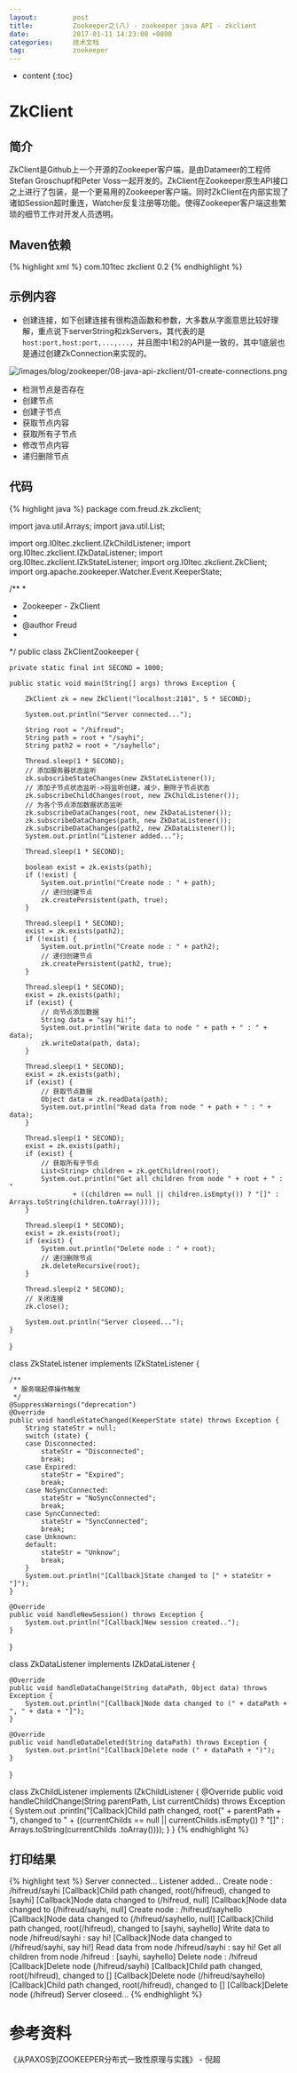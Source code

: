 ```yaml
---
layout:			post
title:			Zookeeper之(八) - zookeeper java API - zkclient
date:			2017-01-11 14:23:00 +0800
categories:		技术文档
tag:			zookeeper
---
```


* content
{:toc}


ZkClient
=======================================

简介
-----------------

ZkClient是Github上一个开源的Zookeeper客户端，是由Datameer的工程师Stefan Groschupf和Peter Voss一起开发的。ZkClient在Zookeeper原生API接口之上进行了包装，是一个更易用的Zookeeper客户端。同时ZkClient在内部实现了诸如Session超时重连，Watcher反复注册等功能。使得Zookeeper客户端这些繁琐的细节工作对开发人员透明。

Maven依赖
-----------------

{% highlight xml %}
<dependency>
	<groupId>com.101tec</groupId>
	<artifactId>zkclient</artifactId>
	<version>0.2</version>
</dependency>
{% endhighlight %}

示例内容
-----------------

+ 创建连接，如下创建连接有很构造函数和参数，大多数从字面意思比较好理解，重点说下serverString和zkServers，其代表的是`host:port,host:port,...,...`，并且图中1和2的API是一致的，其中1底层也是通过创建ZkConnection来实现的。

![/images/blog/zookeeper/08-java-api-zkclient/01-create-connections.png](/images/blog/zookeeper/08-java-api-zkclient/01-create-connections.png)

+ 检测节点是否存在
+ 创建节点
+ 创建子节点
+ 获取节点内容
+ 获取所有子节点
+ 修改节点内容
+ 递归删除节点

代码
-----------------

{% highlight java %}
package com.freud.zk.zkclient;

import java.util.Arrays;
import java.util.List;

import org.I0Itec.zkclient.IZkChildListener;
import org.I0Itec.zkclient.IZkDataListener;
import org.I0Itec.zkclient.IZkStateListener;
import org.I0Itec.zkclient.ZkClient;
import org.apache.zookeeper.Watcher.Event.KeeperState;

/**
 * 
 * Zookeeper - ZkClient
 * 
 * @author Freud
 *
 */
public class ZkClientZookeeper {

	private static final int SECOND = 1000;

	public static void main(String[] args) throws Exception {

		ZkClient zk = new ZkClient("localhost:2181", 5 * SECOND);

		System.out.println("Server connected...");

		String root = "/hifreud";
		String path = root + "/sayhi";
		String path2 = root + "/sayhello";

		Thread.sleep(1 * SECOND);
		// 添加服务器状态监听
		zk.subscribeStateChanges(new ZkStateListener());
		// 添加子节点状态监听->将监听创建，减少，删除子节点状态
		zk.subscribeChildChanges(root, new ZkChildListener());
		// 为各个节点添加数据状态监听
		zk.subscribeDataChanges(root, new ZkDataListener());
		zk.subscribeDataChanges(path, new ZkDataListener());
		zk.subscribeDataChanges(path2, new ZkDataListener());
		System.out.println("Listener added...");

		Thread.sleep(1 * SECOND);

		boolean exist = zk.exists(path);
		if (!exist) {
			System.out.println("Create node : " + path);
			// 递归创建节点
			zk.createPersistent(path, true);
		}

		Thread.sleep(1 * SECOND);
		exist = zk.exists(path2);
		if (!exist) {
			System.out.println("Create node : " + path2);
			// 递归创建节点
			zk.createPersistent(path2, true);
		}

		Thread.sleep(1 * SECOND);
		exist = zk.exists(path);
		if (exist) {
			// 向节点添加数据
			String data = "say hi!";
			System.out.println("Write data to node " + path + " : " + data);
			zk.writeData(path, data);
		}

		Thread.sleep(1 * SECOND);
		exist = zk.exists(path);
		if (exist) {
			// 获取节点数据
			Object data = zk.readData(path);
			System.out.println("Read data from node " + path + " : " + data);
		}

		Thread.sleep(1 * SECOND);
		exist = zk.exists(path);
		if (exist) {
			// 获取所有子节点
			List<String> children = zk.getChildren(root);
			System.out.println("Get all children from node " + root + " : "
					+ ((children == null || children.isEmpty()) ? "[]" : Arrays.toString(children.toArray())));
		}

		Thread.sleep(1 * SECOND);
		exist = zk.exists(root);
		if (exist) {
			System.out.println("Delete node : " + root);
			// 递归删除节点
			zk.deleteRecursive(root);
		}

		Thread.sleep(2 * SECOND);
		// 关闭连接
		zk.close();

		System.out.println("Server closeed...");
	}
}

class ZkStateListener implements IZkStateListener {

	/**
	 * 服务端起停操作触发
	 */
	@SuppressWarnings("deprecation")
	@Override
	public void handleStateChanged(KeeperState state) throws Exception {
		String stateStr = null;
		switch (state) {
		case Disconnected:
			stateStr = "Disconnected";
			break;
		case Expired:
			stateStr = "Expired";
			break;
		case NoSyncConnected:
			stateStr = "NoSyncConnected";
			break;
		case SyncConnected:
			stateStr = "SyncConnected";
			break;
		case Unknown:
		default:
			stateStr = "Unknow";
			break;
		}
		System.out.println("[Callback]State changed to [" + stateStr + "]");
	}

	@Override
	public void handleNewSession() throws Exception {
		System.out.println("[Callback]New session created..");
	}
}

class ZkDataListener implements IZkDataListener {

	@Override
	public void handleDataChange(String dataPath, Object data) throws Exception {
		System.out.println("[Callback]Node data changed to (" + dataPath + ", " + data + "]");
	}

	@Override
	public void handleDataDeleted(String dataPath) throws Exception {
		System.out.println("[Callback]Delete node (" + dataPath + ")");
	}
}

class ZkChildListener implements IZkChildListener {
	@Override
	public void handleChildChange(String parentPath, List<String> currentChilds) throws Exception {
		System.out
				.println("[Callback]Child path changed, root("
						+ parentPath
						+ "), changed to "
						+ ((currentChilds == null || currentChilds.isEmpty()) ? "[]" : Arrays.toString(currentChilds
								.toArray())));
	}
}
{% endhighlight %}

打印结果
-----------------

{% highlight text %}
Server connected...
Listener added...
Create node : /hifreud/sayhi
[Callback]Child path changed, root(/hifreud), changed to [sayhi]
[Callback]Node data changed to (/hifreud, null]
[Callback]Node data changed to (/hifreud/sayhi, null]
Create node : /hifreud/sayhello
[Callback]Node data changed to (/hifreud/sayhello, null]
[Callback]Child path changed, root(/hifreud), changed to [sayhi, sayhello]
Write data to node /hifreud/sayhi : say hi!
[Callback]Node data changed to (/hifreud/sayhi, say hi!]
Read data from node /hifreud/sayhi : say hi!
Get all children from node /hifreud : [sayhi, sayhello]
Delete node : /hifreud
[Callback]Delete node (/hifreud/sayhi)
[Callback]Child path changed, root(/hifreud), changed to []
[Callback]Delete node (/hifreud/sayhello)
[Callback]Child path changed, root(/hifreud), changed to []
[Callback]Delete node (/hifreud)
Server closeed...
{% endhighlight %}


参考资料
=======================================

《从PAXOS到ZOOKEEPER分布式一致性原理与实践》 - 倪超
